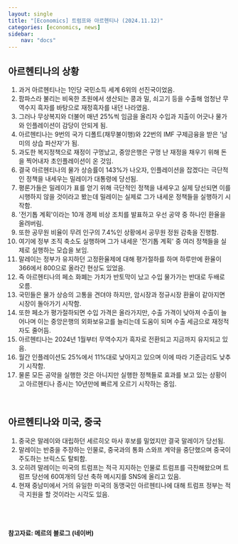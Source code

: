 ```yaml
---
layout: single
title: "[Economics] 트럼프와 아르헨티나 (2024.11.12)"
categories: [economics, news]
sidebar:
    nav: "docs"
---
```


## 아르헨티나의 상황
1. 과거 아르헨티나는 1인당 국민소득 세계 6위의 선진국이었음.
1. 팜파스라 불리는 비옥한 초원에서 생산되는 콩과 밀, 쇠고기 등을 수출해 엄청난 무역수지 흑자를 바탕으로 재정흑자를 내던 나라였음.
1. 그러나 무상복지와 더불어 매년 25%씩 임금을 올리자 수입과 지출이 어긋나 물가와 인플레이션이 감당이 안되게 됨.
1. 아르헨티나는 9번의 국가 디폴트(채무불이행)와 22번의 IMF 구제금융을 받은 '남미의 상습 파산자'가 됨.
1. 과도한 복지정책으로 재정이 구멍났고, 중앙은행은 구멍 난 재정을 채우기 위해 돈을 찍어내자 초인플레이션이 온 것임.
1. 결국 아르헨티나의 물가 상승률이 143%가 나오자, 인플레이션을 잡겠다는 극단적인 정책을 내세우는 밀레이가 대통령에 당선됨.
1. 평론가들은 밀레이가 표를 얻기 위해 극단적인 정책을 내세우고 실제 당선되면 이를 시행하지 않을 것이라고 봤는데 밀레이는 실제로 그가 내세운 정책들을 실행하기 시작함.
1. '전기톱 계획'이라는 10개 경제 비상 조치를 발표하고 우선 공약 중 하나인 환율을 올려버림.
1. 또한 공무원 비율이 무려 인구의 7.4%인 상황에서 공무원 정원 감축을 진행함.
1. 여기에 정부 조직 축소도 실행하며 그가 내세운 '전기톱 계획' 중 여러 정책들을 실제로 실행하는 모습을 보임.
1. 말레이는 정부가 유지하던 고정환율제에 대해 평가절하를 하며 하루만에 환율이 366에서 800으로 올라간 현상도 있었음.
1. 즉 아르헨티나의 페소 화폐는 가치가 반토막이 났고 수입 물가가는 반대로 두배로 오름.
1. 국민들은 물가 상승의 고통을 견뎌야 하지만, 암시장과 정규시장 환율이 같아지면 시장이 돌아가기 시작함.
1. 또한 페소가 평가절하되면 수입 가격은 올라가지만, 수출 가격이 낮아져 수출이 늘어나며 이는 중앙은행의 외화보유고를 늘리는데 도움이 되며 수출 세금으로 재정적자도 줄어듬.
1. 아르헨티나는 2024년 1월부터 무역수지가 흑자로 전환되고 지금까지 유지되고 있음.
1. 월간 인플레이션도 25%에서 11%대로 낮아지고 있으며 이에 따라 기준금리도 낮추기 시작함.
1. 물론 모든 공약을 실행한 것은 아니지만 실행한 정책들로 효과를 보고 있는 상황이고 아르헨티나 증시는 10년만에 빠르게 오르기 시작하는 중임.

<br/>

## 아르헨티나와 미국, 중국
1. 중국은 말레이와 대립하던 세르히오 마사 후보를 밀었지만 결국 말레이가 당선됨.
1. 말레이는 반중을 주장하는 인물로, 중국과의 통화 스와프 계약을 중단했으며 중국이 주도하는 브릭스도 탈퇴함.
1. 오히려 말레이는 미국의 트럼프는 적극 지지하는 인물로 트럼프를 극찬해왔으며 트럼프 당선에 60여개의 당선 축하 메시지를 SNS에 올리고 있음.
1. 현재 중남미에서 거의 유일한 미국의 동맹국인 아르헨티나에 대해 트럼프 정부는 적극 지원을 할 것이라는 시각도 있음.



<br/>
<br/>

#### 참고자료: 메르의 블로그 (네이버) 